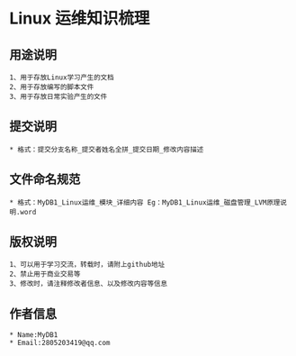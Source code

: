 # Linux 运维知识梳理

## 用途说明

	1、用于存放Linux学习产生的文档  
	2、用于存放编写的脚本文件  
	3、用于存放日常实验产生的文件  

## 提交说明

    * 格式：提交分支名称_提交者姓名全拼_提交日期_修改内容描述  

## 文件命名规范

    * 格式：MyDB1_Linux运维_模块_详细内容 Eg：MyDB1_Linux运维_磁盘管理_LVM原理说明.word

## 版权说明

	1、可以用于学习交流，转载时，请附上github地址  
	2、禁止用于商业交易等
	3、修改时，请注释修改者信息、以及修改内容等信息  

## 作者信息

    * Name:MyDB1  
    * Email:2805203419@qq.com  